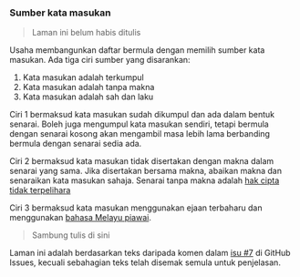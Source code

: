 ---
---

### Sumber kata masukan

> Laman ini belum habis ditulis

Usaha membangunkan daftar bermula dengan memilih sumber kata
masukan. Ada tiga ciri sumber yang disarankan:

1. Kata masukan adalah terkumpul
2. Kata masukan adalah tanpa makna
3. Kata masukan adalah sah dan laku

Ciri 1 bermaksud kata masukan sudah dikumpul dan ada dalam
bentuk senarai. Boleh juga mengumpul kata masukan sendiri,
tetapi bermula dengan senarai kosong akan mengambil masa
lebih lama berbanding bermula dengan senarai sedia ada.

Ciri 2 bermaksud kata masukan tidak disertakan dengan makna
dalam senarai yang sama. Jika disertakan bersama makna,
abaikan makna dan senaraikan kata masukan sahaja. Senarai
tanpa makna adalah [hak cipta tidak terpelihara][PN6]

Ciri 3 bermaksud kata masukan menggunakan ejaan terbaharu
dan menggunakan [bahasa Melayu piawai][PN3].

> Sambung tulis di sini

Laman ini adalah berdasarkan teks daripada komen dalam
[isu #7][#7] di GitHub Issues, kecuali sebahagian teks telah
disemak semula untuk penjelasan.


  [PN6]: panduan/hak-cipta.md
  [PN3]: panduan/piawai.md
  [#7]: https://github.com/kmubiin/suaikata/issues/7
